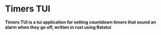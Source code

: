 # Timers TUI

**Timers TUI is a tui application for setting countdown timers that sound an alarm when they go off, written in rust using Ratatui**
